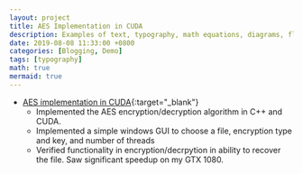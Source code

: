 ```yaml
---
layout: project
title: AES Implementation in CUDA
description: Examples of text, typography, math equations, diagrams, flowcharts, pictures, videos, and more.
date: 2019-08-08 11:33:00 +0800
categories: [Blogging, Demo]
tags: [typography]
math: true
mermaid: true
---
```


* [AES implementation in CUDA](https://github.com/dzuberi/AES-Cuda){:target="_blank"}
    * Implemented the AES encryption/decryption algorithm in C++ and CUDA.
    * Implemented a simple windows GUI to choose a file, encryption type and key, and number of threads
    * Verified functionality in encryption/decrpytion in ability to recover the file. Saw significant speedup on my GTX 1080.

